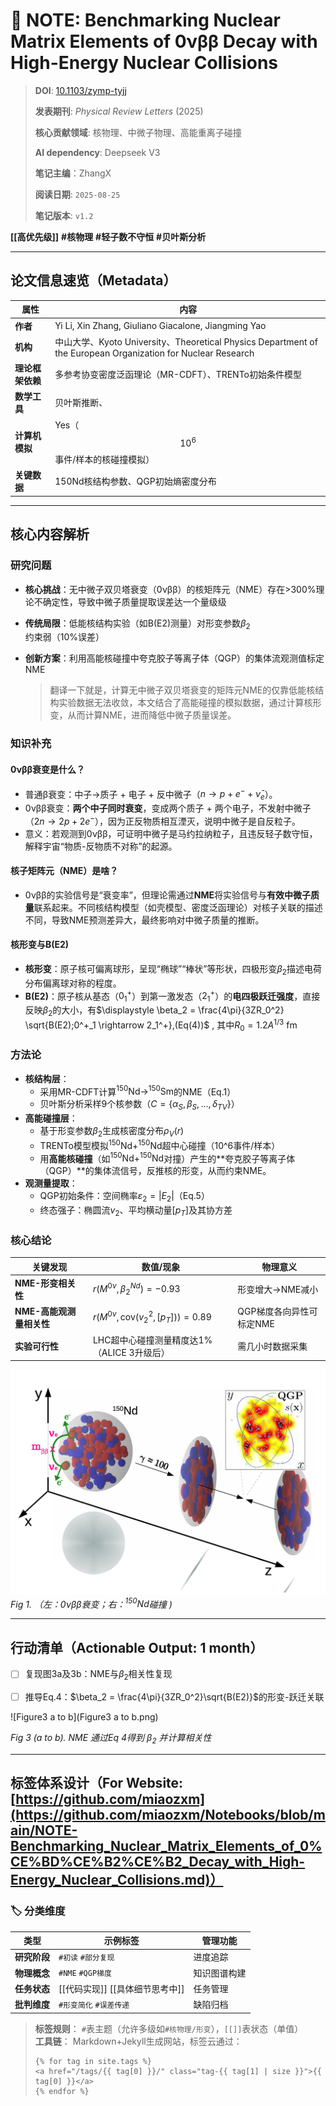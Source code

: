 
#  📄 NOTE: Benchmarking Nuclear Matrix Elements of 0νββ Decay with High-Energy Nuclear Collisions

> **DOI**: [10.1103/zymp-tyjj](https://doi.org/10.1103/zymp-tyjj)
>
> **发表期刊**: *Physical Review Letters* (2025)
>
> **核心贡献领域**: 核物理、中微子物理、高能重离子碰撞
>
> **AI dependency**: Deepseek V3
>
> **笔记主编**：ZhangX
>
> **阅读日期**: `2025-08-25`
>
> **笔记版本**: `v1.2`

**[[高优先级]]** **#核物理** **#轻子数不守恒** **#贝叶斯分析** 

------

## 论文信息速览（Metadata）

| 属性             | 内容                                                         |
| ---------------- | ------------------------------------------------------------ |
| **作者**         | Yi Li, Xin Zhang, Giuliano Giacalone, Jiangming Yao          |
| **机构**         | 中山大学、Kyoto University、Theoretical Physics Department of the European Organization for Nuclear Research |
| **理论框架依赖** | 多参考协变密度泛函理论（MR-CDFT）、TRENTo初始条件模型        |
| **数学工具**     | 贝叶斯推断、                                                 |
| **计算机模拟**   | Yes（$$10^6$$事件/样本的核碰撞模拟）                         |
| **关键数据**     | 150Nd核结构参数、QGP初始熵密度分布                           |

------

## 核心内容解析

### **研究问题**
- **核心挑战**：无中微子双贝塔衰变（0νββ）的核矩阵元（NME）存在>300%理论不确定性，导致中微子质量提取误差达一个量级级

- **传统局限**：低能核结构实验（如B(E2)测量）对形变参数$\beta_2$约束弱（10%误差）

- **创新方案**：利用高能核碰撞中夸克胶子等离子体（QGP）的集体流观测值标定NME

  >翻译一下就是，计算无中微子双贝塔衰变的矩阵元NME的仅靠低能核结构实验数据无法收敛，本文结合了高能碰撞的模拟数据，通过计算核形变，从而计算NME，进而降低中微子质量误差。

### 知识补充

#### 0νββ衰变是什么？

- 普通β衰变：中子→质子 + 电子 + 反中微子（$n \to p + e^- + \bar{\nu}_e$）。  
- 0νββ衰变：**两个中子同时衰变**，变成两个质子 + 两个电子，不发射中微子（$2n \to 2p + 2e^-$），因为正反物质相互湮灭，说明中微子是自反粒子。  
- 意义：若观测到0νββ，可证明中微子是马约拉纳粒子，且违反轻子数守恒，解释宇宙“物质-反物质不对称”的起源。

#### 核子矩阵元（NME）是啥？

* 0νββ的实验信号是“衰变率”，但理论需通过**NME**将实验信号与**有效中微子质量**联系起来。不同核结构模型（如壳模型、密度泛函理论）对核子关联的描述不同，导致NME预测差异大，最终影响对中微子质量的推断。

#### 核形变与B(E2)

- **核形变**：原子核可偏离球形，呈现“椭球”“棒状”等形状，四极形变$\beta_2$描述电荷分布偏离球对称的程度。  
- **B(E2)**：原子核从基态（$0^+_1$）到第一激发态（$2^+_1$）的**电四极跃迁强度**，直接反映$\beta_2$的大小，有$\displaystyle \beta_2 = \frac{4\pi}{3ZR_0^2} \sqrt{B(E2);0^+_1 \rightarrow 2_1^+},(Eq(4))$ , 其中$R_0=1.2A^{1/3}$ fm


### **方法论**

- **核结构层**：
  - 采用MR-CDFT计算$^{150}\text{Nd} \rightarrow ^{150}\text{Sm}$的NME（Eq.1）
  - 贝叶斯分析采样9个核参数（$C = \{\alpha_S, \beta_S, ..., \delta_{TV}\}$）
- **高能碰撞层**：
  - 基于形变参数$\beta_2$生成核密度分布$\rho_V(r)$
  - TRENTo模型模拟$^{150}\text{Nd} + ^{150}\text{Nd}$超中心碰撞（10^6事件/样本）
  - 用**高能核碰撞**（如$^{150}\text{Nd} + ^{150}\text{Nd}$对撞）产生的**夸克胶子等离子体（QGP）**的集体流信号，反推核的形变，从而约束NME。 
- **观测量提取**：
  - QGP初始条件：空间椭率$\varepsilon_2 = |E_2|$（Eq.5）
  - 终态强子：椭圆流$v_2$、平均横动量$[p_T]$及其协方差

### **核心结论**
| 关键发现                 | 数值/现象                                      | 物理意义                 |
| ------------------------ | ---------------------------------------------- | ------------------------ |
| **NME-形变相关性**       | $r(M^{0\nu}, \beta_2^{Nd}) = -0.93$            | 形变增大→NME减小         |
| **NME-高能观测量相关性** | $r(M^{0\nu}, \text{cov}(v_2^2, [p_T])) = 0.89$ | QGP梯度各向异性可标定NME |
| **实验可行性**           | LHC超中心碰撞测量精度达1%（ALICE 3升级后）     | 需几小时数据采集         |

![QGP形成示意图](Figure1.png) 
*Fig 1. （左：0νββ衰变；右：$^{150}\text{Nd}$碰撞 )*



------

## 行动清单（Actionable Output: 1 month）
- [ ] 复现图3a及3b：NME与$\beta_2$相关性复现

- [ ] 推导Eq.4：$\beta_2 = \frac{4\pi}{3ZR_0^2}\sqrt{B(E2)}$的形变-跃迁关联

![Figure3 a to b](Figure3 a to b.png)

*Fig 3 (a to b).  NME 通过Eq 4得到 $\beta_2$ 并计算相关性*

------

## 标签体系设计（For Website: [https://github.com/miaozxm](https://github.com/miaozxm/Notebooks/blob/main/NOTE-Benchmarking_Nuclear_Matrix_Elements_of_0%CE%BD%CE%B2%CE%B2_Decay_with_High-Energy_Nuclear_Collisions.md)）
### 🏷️ **分类维度**
| 类型         | 示例标签                 | 管理功能     |
| ------------ | ------------------------ | ------------ |
| **研究阶段** | `#初读` `#部分复现` | 进度追踪     |
| **物理概念** | `#NME` `#QGP梯度`       | 知识图谱构建 |
| **任务状态** | [[代码实现]] [[具体细节思考中]] | 任务管理     |
| **批判维度** | `#形变简化` `#误差传递`  | 缺陷归档     |

> **标签规则**： `#`表主题（允许多级如`#核物理/形变`），`[[]]`表状态（单值）  
> **工具链**： Markdown+Jekyll生成网站，标签云通过：  
>
> ```liquid
> {% for tag in site.tags %}  
> <a href="/tags/{{ tag[0] }}/" class="tag-{{ tag[1] | size }}">{{ tag[0] }}</a>  
> {% endfor %}

> ```


